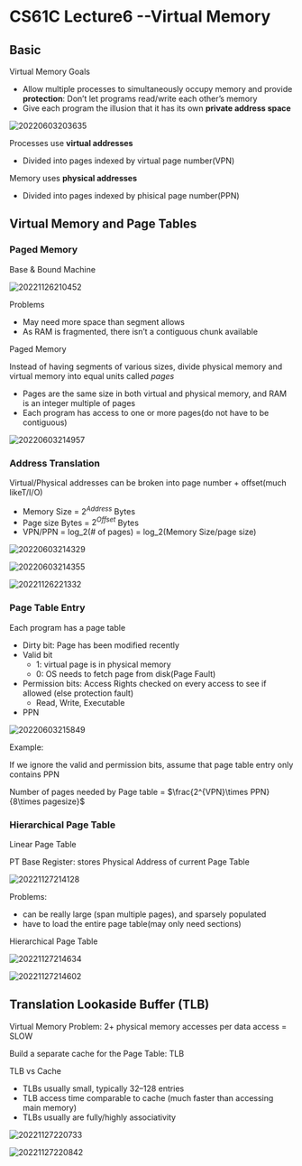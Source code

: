 # CS61C Lecture6 --Virtual Memory
## Basic

Virtual Memory Goals
- Allow multiple processes to simultaneously occupy memory and provide **protection**: Don’t let programs read/write each other’s memory
- Give each program the illusion that it has its
own **private address space**

![20220603203635](https://raw.githubusercontent.com/zxc2012/image/main/20220603203635.png)

Processes use **virtual addresses**
- Divided into pages indexed by virtual page number(VPN)

Memory uses **physical addresses**
- Divided into pages indexed by phisical page number(PPN)

## Virtual Memory and Page Tables
### Paged Memory

Base & Bound Machine

![20221126210452](https://raw.githubusercontent.com/zxc2012/image/main/20221126210452.png)

Problems
- May need more space than segment allows
- As RAM is fragmented, there isn’t a contiguous chunk available

Paged Memory

Instead of having segments of various sizes, divide physical memory and virtual memory into equal units called *pages*
- Pages are the same size in both virtual and physical memory, and RAM is an integer multiple of pages
- Each program has access to one or more pages(do not have to be contiguous)

![20220603214957](https://raw.githubusercontent.com/zxc2012/image/main/20220603214957.png)

### Address Translation

Virtual/Physical addresses can be broken into page number + offset(much likeT/I/O)

- Memory Size = $2^{Address}$ Bytes
- Page size Bytes = $2^{Offset}$ Bytes
- VPN/PPN = log_2(# of pages) = log_2(Memory Size/page size)

![20220603214329](https://raw.githubusercontent.com/zxc2012/image/main/20220603214329.png)

![20220603214355](https://raw.githubusercontent.com/zxc2012/image/main/20220603214355.png)

![20221126221332](https://raw.githubusercontent.com/zxc2012/image/main/20221126221332.png)

### Page Table Entry

Each program has a page table

- Dirty bit: Page has been modified recently
- Valid bit
    - 1: virtual page is in physical memory
    - 0: OS needs to fetch page from disk(Page Fault)
- Permission bits: Access Rights checked on every access to see if allowed (else protection fault)
    - Read, Write, Executable
- PPN

![20220603215849](https://raw.githubusercontent.com/zxc2012/image/main/20220603215849.png)

Example: 

If we ignore the valid and permission bits, assume that page table entry only contains PPN

Number of pages needed by Page table = $\frac{2^{VPN}\times PPN}{8\times pagesize}$

### Hierarchical Page Table

Linear Page Table

PT Base Register: stores Physical Address of current
Page Table

![20221127214128](https://raw.githubusercontent.com/zxc2012/image/main/20221127214128.png)

Problems:
- can be really large (span multiple pages), and sparsely populated
- have to load the entire page table(may only need sections)

Hierarchical Page Table

![20221127214634](https://raw.githubusercontent.com/zxc2012/image/main/20221127214634.png)

![20221127214602](https://raw.githubusercontent.com/zxc2012/image/main/20221127214602.png)

## Translation Lookaside Buffer (TLB)

Virtual Memory Problem: 2+ physical memory accesses per data access
= SLOW

Build a separate cache for the Page Table: TLB

TLB vs Cache

- TLBs usually small, typically 32–128 entries
- TLB access time comparable to cache (much faster than accessing main memory)
- TLBs usually are fully/highly associativity

![20221127220733](https://raw.githubusercontent.com/zxc2012/image/main/20221127220733.png)

![20221127220842](https://raw.githubusercontent.com/zxc2012/image/main/20221127220842.png)